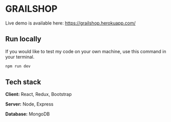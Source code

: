 # GRAILSHOP

Live demo is available here: https://grailshop.herokuapp.com/ 

## Run locally

If you would like to test my code on your own machine, use this command in your terminal.

```js
npm run dev
```

## Tech stack

**Client:** React, Redux, Bootstrap

**Server:** Node, Express

**Database:** MongoDB
